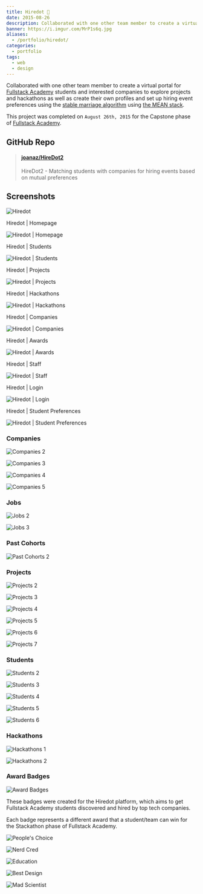 ```yaml
---
title: Hiredot 💼
date: 2015-08-26
description: Collaborated with one other team member to create a virtual portal for Fullstack Academy students and interested companies to explore projects and hackathons as well as create their own profiles and set up hiring event preferences using the stable marriage algorithm using the MEAN stack.
banner: https://i.imgur.com/MrP1s6q.jpg
aliases:
  - /portfolio/hiredot/
categories:
  - portfolio
tags:
  - web
  - design
---
```


Collaborated with one other team member to create a virtual portal for [Fullstack Academy](https://fullstackacademy.com 'Fullstack Academy') students and interested companies to explore projects and hackathons as well as create their own profiles and set up hiring event preferences using the [stable marriage algorithm](https://www.wikiwand.com/en/Stable_marriage_problem 'stable marriage algorithm') using [the MEAN stack](https://mean.io 'MEAN stack').

This project was completed on `August 26th, 2015` for the Capstone phase of [Fullstack Academy](https://fullstackacademy.com 'Fullstack Academy').

## GitHub Repo

<blockquote class="embedly-card"><h4><a href="https://github.com/joanaz/HireDot2">joanaz/HireDot2</a></h4><p>HireDot2 - Matching students with companies for hiring events based on mutual preferences</p></blockquote>
<script async src="//cdn.embedly.com/widgets/platform.js" charset="UTF-8"></script>

## Screenshots

![Hiredot](https://i.imgur.com/jHB04WA.jpg)

Hiredot | Homepage

![Hiredot | Homepage](https://lh3.googleusercontent.com/KL1bhJRDyjU4tczQi_LtHHTqrZcjDcS25aGI3S5JxNOBmbQ63AUPkNIklpD3Luije_KfXWCQwOyz6RGqFqfElTyNmYNc_B6aWPL7Rrb9RjkBCSR1RCpu9wgxJoyzBjZ61REhkSUMikAONrF7Nx-a--yqruMwJ3QwhCdhXtTi96C-hJdEByDSjz5isQiPiZ5Fltxj9ega8lrSSabuVPvC_l2sQlCFC_A4p9TCyUcG0ZbRc1endVOEM2LYV24BQh31djwUWcDsWeO3LqMO3Z8SVUg6Ros6fFaNUU-7_Kgrh7Z0dz8LviV6CHbAt4ChJYULYXa3AoObNAH9r9OtOrUfNJuV2AEyOpM5SPjDnNe7w_AFdo1vXIuAa9mI-8vCjCN6TEhDQYtHTR4PnG3pjx1Fa1plFeTw-LdR5w3CpwSLz73G3PTelkceyUM7KTq8d42_AJhhrGxlkIVj7v9LZ1Bw74cjmdTTuICcyZCH3_efdCMhQ9zgbxE8ax-Jp1wmkUTP5cBblV42dKEWa221l6_YNZXtBW-fGyVR5w4KU_9iOvEW7DtQsHHTh8U1PiIaWdv_KRGCFp4MJb3ejDHjmSuFL9ghrl_Zf-XZOdztU9ku4_gVPSjFSoWzXqR6-tAn0Knm=w1904-h969-no 'Hiredot | Homepage')

Hiredot | Students

![Hiredot | Students](https://lh3.googleusercontent.com/kvBd3KHJ2VUr_Ad7e4oxyZRrSoJI62q6pDWw-h0S21lUiJHBFCBM3lPXAqcsF9szbztBoD-JhiTs-Yqa5Kz2rBrJ95luUOSBe7ue6q7yRXJENnNP1J46gqb7UgULAryWOKONFAsNuaT5Vq724Ar7-beYuMIGOiKs45DXv1c4ZKzZmQ6vSVoajxTyPgN9hEBE2F6L34oMnDiQw7PFqIi0NrydmAdvPJlP1JUOkOkuPVzmiMbDT7PfT-tuvwaVyyQxW3OiKmXEgyztp2GH62yNxx2uTwqu_6QPsImCw0boUbXR81632sMqB2jl4RoBIhVaLm3_uqrzNVj1yYXOs_U1dAgGbrAsmnsXy9no9Bxaet7DPxQDQ7724Ygb9NFjIiT7EZR1S7MNQt3yLefnQNMOVIdynCTlsJL3B7BNohYvHzvDqANMN_rBgrk6Lg_WpsyLQQ87dXt91T-817AckTOAzRLzkRwg3ovwdr9KKZe420srbAfxcJ2aa4w_A3dOHwmCCrUUje9Ln5vTQDDhSRUgv6oxl7V2IbOEI1qFAbk7jmA3JT1Hwz_vDZBxlKaRUm3F0EgHkmngQmgXnNsgW6abVYnTi4uT-y3mHXSkg-6cQKWbPR0iJGnrS_dAu68im36N=w332-h969-no 'Hiredot | Students')

Hiredot | Projects

![Hiredot | Projects](https://lh3.googleusercontent.com/enpwyoJaaFBIuvg5PZnLuWipwWGtYqhWsKG0R2z3oVAVsip-ontb6BR997LaMhHAGyF8-zPlFzRMKeO_lRT6l0TEa2Ju_Ta_YTmq29ccf7b5l4BGUnG6aXn7q_wWMwvCXSxhPzUDtlimZm1MOYDBk93DPTllRxeBWtZCrmkDv20myyPtJiM2RO2t2RGjSruhj15quxr3Qa709f0chYtviJ0pPob2V32-wHpXGplLdKOeJJrytm7I3M2sW-o0j_EWjISE8W0ejBeVVETyYC9_wPQG7GrYYCzRJK1khx3b0EGqe2XyqZ-v4LxSrtq74WWtFYZWoNsXBB1qB4_ezdFEO0bx79VBcU-SPA1616VhqJZ6eWw8Cg1t2ZnJm_sHfcXh-BLbuTitjxDWkeQ3rLKeasNFVJ1AGzhQdrny0z78c4egHm03iVwbqK4zrMjRmuibNNPnCSWZ71pt5GzT6GP08HBEh_uJOi7Rbb7OuQ3pSdYdqSjeYc2QApBsBZbOoTcfRA2cEBGXGXXo5WQdYnDg46Jz1aiWcQFg_9vimIFKiJnfRK6BTDVBSoGR8FhMUeByV48E00rIsFUK7s7yF6KQMZ8XZBukyKng0E5VX0aSjeFksJvUa5CqwxNTBUVRHBg4=w714-h969-no 'Hiredot | Projects')

Hiredot | Hackathons

![Hiredot | Hackathons](https://lh3.googleusercontent.com/agmd8UK6ZocP3Kg5jRH80yz6DicPpvXG15qT72isuDn2sMqHl_0TOQASHVdSvnmZw-yOXnDzZDtG8oe00mqo9zr3_tjzNHQ0T-BOm-XS4Jd0oHVxn12Gqxd2wUYhz1ltqbZ_-R_nLpuPj3XFp6A0GMt7Fu-VWFtQo6km4f87-9KFrGN_QvWudAFvQnLlt8XCgggAw5MXkau6UpMFjHtNMQdDkuiyuWRr9IgzbuZwiyQ5m4cD1iTQSV9bjXPn4kvwS8OmXSAo9QqnyVwKFPsoxeiPLLKWrfMIB1vzoJ3JB_Xx6OPA8Nzs-GzuLq7sCvdEJeUP8u4U1fWn8Ynyl3QJlB51x6r3sqjnoE3FNtQr5m0azAZ_xDe5cExhLSMp7g4yj1kHgiVPo9L0T8uhfm6wcTbVCz0vduJI9oxkaauhFmRecLMqA0n93R29kvaC3I6UrwsIh8NL0nt13OduttaqYnnMNDahS3BFjnnFzRdizKoN3-VPjd0z2FZdH8_y0kO5v2kUgbjNhXcHriKnaxbQpIgFMLQ4nScwVw5ZXQ24mWHY-V6FZl2Yxn9RAjB7DZ9oBKXIR30uas_BILmYq-hOuNZdkIGIZ68TaVyXM-aPDUIffXDzqR7JncIdvkPMGndf=w361-h220-no 'Hiredot | Hackathons')

Hiredot | Companies

![Hiredot | Companies](https://lh3.googleusercontent.com/ebzM_vO6AVA_9BlWMYqdwb-1ghNKwIq8tvmEC5FMSdx4fnXLvIXD0bRObqla7n91BZEulEldTbi0haFTrZVFFewJtmTr0ijkApCMBVHQQh0xaBxG2w0yhCZOkFFIp4J48q7nwkT-yayMe16YPlQFImJNxc1ypJgeO73xjaYtVdhFGBcqlwFZXH-FJiYyEp92tmy5ySh1048CHrrExuF4lfK_k5vHUBZi87aCAgC2MaFjnWghQeKA_VKrM_mH_qi20JRoZ8Z3Edvkuf92bLEmYQ4M2VItjijZ2-Xjbgc4v5tLDaLxGVCkK0av8Bmc0bm2dEQDQpdLRe30vGxHaukKsauyPOxCht-kNQWVszk7-G9glsCLCpfKnpNH3t6ebxb1UIPzneTMzwxzeDZ851vVQVgr3FifK3zdAIUQLyQ6xlgZO7mYPDFFWxoE2uZIBprUudOU5u4Ni0HM4ppEw-Gbw15Jg8at2eFyB2eO1trmG6V85wGgQaOzSeMN3SyYFIb1cUGCJd7fESZx3V5ZU2e64j00_jAZbxVK1fDsy0fha8jgpVv5IV98htXSWNUNfASxFRc5KVHBU2gYQ5tGyj7qygL1baH2J48GtJxrKOnZJNvuLhKEaIgJ9BjxKjqOfvMh=w794-h969-no 'Hiredot | Companies')

Hiredot | Awards

![Hiredot | Awards](https://lh3.googleusercontent.com/MeSet7JV3bq6Fcebsb2tj5ror7MInD80kNqVfmN0coBfqOioHlNaPMmbGnnzcbX38wRa3ru9YGC_IcCqxZzyFwSDxDaezNy4TXQV9RXz607s4-Jdap5zQp4r-E-UG5P905_DyjLFb_tr8_DAhR9NLcVWG7zwgdXrWmW07Wi8wXw0TRwOxgYoczBApQAw-RQf7NgmX7-DaqBFMwh7qoZl3TNLTuVTCUR0KZoYyhpkpQOSv-roG3UmJl2tzXubNio7ItFQ7_nMMvcBzlucx32ITVELUKx3yX2iP_1laku_mPicSK3D6IBq_SvpyucW8n3YRK0tLvLrT8ZIK3yIHbZgjm6ItYVpDFhO5d8j2U4bbAT8alkNLR_C_RKGUSFv_2de_koYOhFbZEVASJX-nvaAc16J9jmhLnErrxhwTzYV_GEGvaN8t9FgHEBlyqhaWqB_g_3-3TyNem8JoKMD6aQ27JAIIJMoPOlGS7l9Wctt6JY3vj6uMxtk6M_2PhX4d6lJw8ldjekx9LRH_d9XQ4xERTqHUwCzx9rsbwU5SRJN_QKVMOd67zN7on5j9-r3ucaFb9Dv0O32DYB9d8kQLSSUnpGMMK32veDzE9g4yZ5kZvVaSaCzBhYCyac6DFMX3rCY=w227-h220-no 'Hiredot | Awards')

Hiredot | Staff

![Hiredot | Staff](https://lh3.googleusercontent.com/K2XJ0bNpjE0AerBx0Ngyhw3X85cX8OgCLtf_-E97oMw7axMMXYVidieo_96LKEwVYrchgZpshYhCbjPXvximOEQudTCSkGSdsWZdzsW5Dk7wXl1GOxhSLZO9cLpk3X3f5iIs7ROSYa2mtnsBGyjgF217XzZMzEcke3vGRItJ5neQd5WAJVNpQ2dDTOuuM0yHMAU1LtP9cg3l3CW_4NRfHxW7jJnKfxJjtuiwI2OFxurtYdPgAMlHqEIVzHMVoxL7d2noKHaXiE76_RvShL8x3maUjR9Yj6qDiSrIftFLPjk3HUqh6thPJRbPJYoCwFeKhVl8Wke_GCPM9GKqXJkrkStW5Vz7zS5WaG8BfYeVF_GSf7YcnkgJYMSbnSxlWKtjy4qOfLi88j1kk-bGCAztJ9G1XSzO9m1sPdITMjsJYL5xxKXfeI54CFb0EtMj0uUbUP9vAO1ZuafwDVxpyDUCnFu1ID2g9TMucur2qtwgW7gbF_babMyP_WOEpX4PxHlyfBrTweQjL_BN44ntGBrtcvLesjKyu7-s9_2vHUql_DSDmbbD2-n5q5-8LIAFNmuITdIXYtLPMPhRI8iTIFIpcNtVqokqIhQoZDzMxOm73mBelW5nGdaJqR_5Hyw1PNEW=w613-h969-no 'Hiredot | Staff')

Hiredot | Login

![Hiredot | Login](https://lh3.googleusercontent.com/v_lNiv742ee5WMXZ0_xIJyVNdZ92WAeULfp3vwMAYFDkNVHNWV8f0GP7jDNVoX5dTpSQx-5e8fIf8tiNhndNeN039xQmenPRImcVnCSolc0NgqehVUQxBAXhFwuuI1iXv3CNXcgBhpXkZU3CZ_DLMqkbRF0aPHJcE56sOEVzGMG2FG4wuH9XHdh_PBhmJF7_L-uT86X9PNd5AYUKZWPGScevzbPQeH6NDclfl184v2GAftPPWhlcUfej14MITDt7rXVdtBZrCUC3VGkb7EvROPsKEtd0ieZe1HvTyhOZQyGMOTCvtai-kgDGRAaHDzKJcTRvk-5xepHJkityiI4iY3HQgWnIb218pEUHPIGPvq6Lu6SYDl6oQuLWB_H_Pkv7ZqDBHA4Buwe99i3sgDfJFPhcYDouVpT7cAEd1QGVF0onc_eARHAREOpsuJq9jxP6AA867OxIlWo26zwdZApILU_zRbwq2n5VQqKOk1IlflpldY7shpE3WCOOlzGXUvNKPLNhwYtINIrORA3t0xeUHAvJsokxDE0pvC2Gm9771MBhzJZJmSxm0xiNLssww-XU0UuX665LIfba8s1CaM3zV_N2DS9RNQYLqj0TLyhJ1NUK62jQtn2h2YMGA_YdXibI=w397-h220-no 'Hiredot | Login')

Hiredot | Student Preferences

![Hiredot | Student Preferences](https://lh3.googleusercontent.com/bVxd5iyE77jInTXPfmy2sQJjcllm2isebtVXKPeWBRoQ3yvxR7u0DxVojbkSJmabZT78nCyEdrIVUkWk6VL56ewGFcRAdiAzWaB1vv8VtkMy5z0eF4kH_EglvgFp_s4-wO7_Ls-vbwmRHIHr1H4VQHT-4GvLHy3lx6740jTUgJyrBahQOmUVNs8InL7xoiFRyLEccrMGwQpHtuaZZjoar_WSmkNyaRMDVX1V_icq_MsnX03W0KpdTpXQesnm7kQygB3eOCSSl63Uu6osaNrZrACBbBku1SNz_WFfcwHWiuF_T2PnP7AkEftPuAXtItqGZOF6p__Wkq-gesvgPCsKQy3rovktHRHs1fD_Qbncb5_0CXIlxbvRM_t6zt5O2mXjjdSriNSf7tWaEG2tDlzHrXFSXWdeloqA-eH6z4iWNr83WSjHAnbrjizZXPB-6n3AeNyhEFlDuUnB5lqt59ZT0EykOHW9t39D5u_Yx85k0lS4YvJ0ksj5VwCZnI5g2NxwgZP-cYr-aYeDVTqwWJd0db3-y2iRJVtcdoDa6bOKs9842-bLoxssYSagwG4Yv_tvDeK5P6Lnm3dZFXhAzi0CikJzWwJPP19Hsfh7Uh5r0FrVI4DXmIpIB4iQQAXcbvt9=w1043-h969-no 'Hiredot | Student Preferences')

### Companies

![Companies 2](https://i.imgur.com/ykEJ0Ej.jpg)

![Companies 3](https://i.imgur.com/xTLMyWE.jpg)

![Companies 4](https://i.imgur.com/WrfH7M9.jpg)

![Companies 5](https://i.imgur.com/CIu8oWA.jpg)

### Jobs

![Jobs 2](https://i.imgur.com/eW3M06S.jpg)

![Jobs 3](https://i.imgur.com/8iNZhIf.jpg)

### Past Cohorts

![Past Cohorts 2](https://i.imgur.com/9Ttna4V.jpg)

### Projects

![Projects 2](https://i.imgur.com/p4gXlYP.jpg)

![Projects 3](https://i.imgur.com/PeMpiU1.jpg)

![Projects 4](https://i.imgur.com/2GXi5e5.jpg)

![Projects 5](https://i.imgur.com/DYVwHPr.jpg)

![Projects 6](https://i.imgur.com/FrpV2rg.jpg)

![Projects 7](https://i.imgur.com/9JpCqt8.jpg)

### Students

![Students 2](https://i.imgur.com/BUodjox.jpg)

![Students 3](https://i.imgur.com/rfgcOBM.jpg)

![Students 4](https://i.imgur.com/x5xIckm.jpg)

![Students 5](https://i.imgur.com/5xYQVLB.jpg)

![Students 6](https://i.imgur.com/lOcPBer.jpg)

### Hackathons

![Hackathons 1](https://i.imgur.com/zUlGN8z.jpg)

![Hackathons 2](https://i.imgur.com/LdgcJTz.jpg)

### Award Badges

![Award Badges](https://i.imgur.com/S8lTkHm.jpg)

These badges were created for the Hiredot platform, which aims to get Fullstack Academy students discovered and hired by top tech companies.

Each badge represents a different award that a student/team can win for the Stackathon phase of Fullstack Academy.

![People's Choice](https://i.imgur.com/VxUWzPY.jpg)

![Nerd Cred](https://i.imgur.com/14WHgXH.jpg)

![Education](https://i.imgur.com/9krtFQG.jpg)

![Best Design](https://i.imgur.com/xy6P0uR.jpg)

![Mad Scientist](https://i.imgur.com/PwBPl76.jpg)
